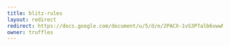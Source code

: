 ```yaml
---
title: blitz-rules
layout: redirect
redirect: https://docs.google.com/document/u/5/d/e/2PACX-1vS3P7alb6vwwMhlAQe2C4EsVr14LzBYn9Cwsj1Gp_9VRHP0ZnBlYzrWowuq5uq8ciIbz6l3j1_VFIzg/pub
owner: truffles
---
```

